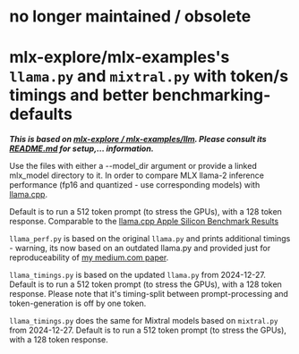 # no longer maintained / obsolete

# mlx-explore/mlx-examples's `llama.py` and `mixtral.py` with token/s timings and better benchmarking-defaults

***This is based on [mlx-explore / mlx-examples/llm](https://github.com/ml-explore/mlx-examples.git). Please consult its [README.md](https://github.com/ml-explore/mlx-examples/blob/main/README.md) for setup,... information.***

Use the files with either a --model_dir argument or provide a linked mlx_model directory to it. In order to compare MLX llama-2 inference performance (fp16 and quantized - use corresponding models) with [llama.cpp](https://github.com/ggerganov/llama.cpp/tree/master). 

Default is to run a 512 token prompt (to stress the GPUs), with a 128 token response. Comparable to the [llama.cpp Apple Silicon Benchmark Results](https://github.com/ggerganov/llama.cpp/discussions/4167)

`llama_perf.py` is based on the original `llama.py` and prints additional timings - warning, its now based on an outdated llama.py and provided just for reproduceability of [my medium.com paper](https://medium.com/@andreask_75652/benchmarking-apples-mlx-vs-llama-cpp-bbbebdc18416).

`llama_timings.py` is based on the updated `llama.py` from 2024-12-27. Default is to run a 512 token prompt (to stress the GPUs), with a 128 token response. Please note that it's timing-split between prompt-processing and token-generation is off by one token.

`llama_timings.py` does the same for Mixtral models based on `mixtral.py` from 2024-12-27. Default is to run a 512 token prompt (to stress the GPUs), with a 128 token response.
